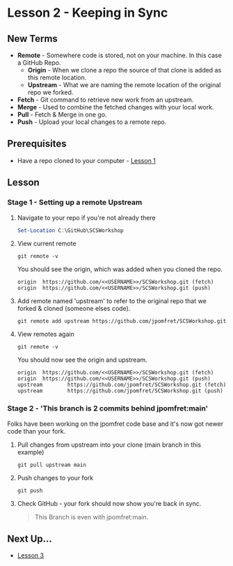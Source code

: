 # Lesson 2 - Keeping in Sync

## New Terms
- **Remote** - Somewhere code is stored, not on your machine. In this case a GitHub Repo.
    - **Origin** - When we clone a repo the source of that clone is added as this remote location.
    - **Upstream** - What we are naming the remote location of the original repo we forked.
- **Fetch** - Git command to retrieve new work from an upstream.
- **Merge** - Used to combine the fetched changes with your local work.
- **Pull** - Fetch & Merge in one go.
- **Push** - Upload your local changes to a remote repo.

## Prerequisites
- Have a repo cloned to your computer - [Lesson 1](../Lessons/Lesson1.md)

## Lesson

### Stage 1 - Setting up a remote Upstream
1. Navigate to your repo if you're not already there

    ``` PowerShell
    Set-Location C:\GitHub\SCSWorkshop
    ```

2. View current remote
    ```
    git remote -v
    ```

    You should see the origin, which was added when you cloned the repo.

    ```
    origin  https://github.com/<<USERNAME>>/SCSWorkshop.git (fetch)
    origin  https://github.com/<<USERNAME>>/SCSWorkshop.git (push)
    ```

3. Add remote named 'upstream' to refer to the original repo that we forked & cloned (someone elses code).

    ```
    git remote add upstream https://github.com/jpomfret/SCSWorkshop.git
    ```

4. View remotes again
    ```
    git remote -v
    ```

    You should now see the origin and upstream.

    ```
    origin  https://github.com/<<USERNAME>>/SCSWorkshop.git (fetch)
    origin  https://github.com/<<USERNAME>>/SCSWorkshop.git (push)
    upstream        https://github.com/jpomfret/SCSWorkshop.git (fetch)
    upstream        https://github.com/jpomfret/SCSWorkshop.git (push)
    ```

### Stage 2 - 'This branch is 2 commits behind jpomfret:main'
Folks have been working on the jpomfret code base and it's now got newer code than your fork.

1. Pull changes from upstream into your clone (main branch in this example)

    ```
    git pull upstream main
    ```

2. Push changes to your fork

    ```
    git push
    ```

3. Check GitHub - your fork should now show you're back in sync.
    > This Branch is even with jpomfret:main.

## Next Up...

- [Lesson 3](../Lessons/Lesson3.md)